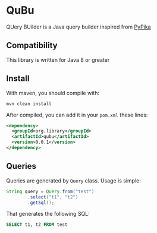 # QuBu
QUery BUilder is a Java query builder inspired from [PyPika](https://github.com/kayak/pypika)

## Compatibility

This library is written for Java 8 or greater

## Install

With maven, you should compile with:
```
mvn clean install
```

After compiled, you can add it in your `pom.xml` these lines:
```xml
<dependency>
  <groupId>org.library</groupId>
  <artifactId>qubu</artifactId>
  <version>0.0.1</version>
</dependency>
```

## Queries
Queries are generated by `Query` class. Usage is simple:
```java
String query = Query.from("test")
        .select("t1", "t2")
        .getSql();
```
That generates the following SQL:
```sql
SELECT t1, t2 FROM test
```

